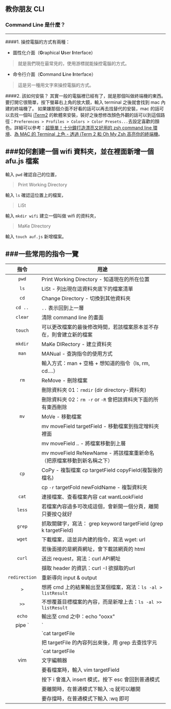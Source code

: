 ## 教你朋友 CLI

### Command Line 是什麼？
---
####1. 操控電腦的方式有兩種：
- 圖性化介面（**G**raphical **U**ser **I**nterface）
> 就是我們現在最常見的，使用游標就能操控電腦的方式。

- 命令行介面（**C**ommand **L**ine **I**nterface）
> 這是另一種用文字來操控電腦的方式。

####2. 該如何安裝？
其實一般的電腦裡已經有了，就是那個叫做終端機的東西。
要打開它很簡單，按下螢幕右上角的放大鏡，輸入 terminal 之後就會找到 mac 內建的終端機了。
如果嫌那個介面不好看的話可以再去找替代的安裝，mac 的話可以去找一個叫 [iTerm2](https://www.iterm2.com/) 的軟體來安裝，裝好之後想修改顏色外觀的話可以到這個路徑：`Preferences > Profiles > Colors > Color Presets...`去設定喜歡的顏色。詳細可以參考：[超簡單！十分鐘打造漂亮又好用的 zsh command line 環境](https://medium.com/statementdog-engineering/prettify-your-zsh-command-line-prompt-3ca2acc967f)、[為 MAC 的 Terminal 上色 - 透過 iTerm 2 和 Oh My Zsh 高亮你的終端機](https://pjchender.blogspot.com/2017/02/mac-terminal-iterm-2-oh-my-zsh.html)。



###如何創建一個 wifi 資料夾，並在裡面新增一個 afu.js 檔案
---
輸入 `pwd` 確認自己的位置，
> Print Working Directory

輸入 `ls` 確認這位置上的檔案，
> LiSt

輸入 `mkdir wifi` 建立一個叫做 wifi 的資料夾，
> MaKe DIrectory

輸入 `touch auf.js` 新增檔案。



###一些常用的指令一覽
---


| 指令 | 用途 |
| :--: | ---- |
| `pwd` | Print Working Directory - 知道現在的所在位置 |
| `ls` | LiSt - 列出現在這資料夾底下的檔案清單 |
| `cd` | Change Directory - 切換到其他資料夾 |
| `cd ..` |  `..` 表示回到上一層|
| `clear` | 清除 command line 的畫面 |
| `touch` | 可以更改檔案的最後修改時間，若該檔案原本並不存在，則會建立新的檔案 |
| `mkdir` | MaKe DIRectory - 建立資料夾 |
| `man` | MANual - 查詢指令的使用方式 |
|  | 輸入方式：man + 空格 + 想知道的指令（ls, rm, cd....） |
| `rm` | ReMove - 刪除檔案 |
|     | 刪除資料夾 01：`rmdir` (dir directory-資料夾) |
|     | 刪除資料夾 02：`rm -r` or `-R` 會把該資料夾下面的所有東西刪除 |
| `mv` | MoVe - 移動檔案 |
|     | mv moveField targetField - 移動檔案到指定增料夾裡面 |
|     | mv moveField .. - 將檔案移動到上層 |
|     | mv moveField ReNewName - 將該檔案重新命名（把原檔案移動到新名稱之下） |
| `cp` | CoPy - 複製檔案 cp targetField copyField(複製後的檔名) |
|     | cp `-r` targetFold newFoldName - 複製資料夾 |
| `cat` | 連接檔案、查看檔案內容 cat wantLookField   |
| `less`   |若檔案內容過多可改成這個，會新開一個分頁，離開只要按Ｑ就好    |
| `grep`  | 抓取關鍵字，寫法： grep keyword targetField (grep k targetField)|
| `wget` | 下載檔案，這並非內建的指令，寫法 wget: url |
|   | 若後面接的是網頁網址，會下載該網頁的 html  |
| `curl`  | 送出 request，寫法：curl API網址   |
|   | 擷取 header 的資訊：curl -I 欲擷取的url  |
| `redirection`  | 重新導向 input & output  |
| `>`  | 想將 cmd 上的結果輸出至某個檔案，寫法：`ls -al > listResult`   |
| `>>`  | 不想覆蓋目標檔案的內容，而是新增上去：`ls -al >> listResult`  |
| `echo`  | 輸出至 cmd 之中：echo "ooxx"  |
| pipe `|` |指令組合 - 把左邊的輸入變成右邊的輸出 |
|   | `cat targetFile | grep keyword`  |
|   | 把 targetFile 的內容列出來後，用 grep 去查找字元 |
|   | `cat targetFile | grep keyword > list_result.txt`  |
| vim | 文字編輯器 |
|     | 要看檔案時，輸入 vim targetField |
|     | 按下 i 會進入 insert 模式，按下 esc 會回到普通模式 |
|     | 要離開時，在普通模式下輸入 :q 就可以離開 |
|     | 要存擋時，在普通模式下輸入 :wq 即可 |